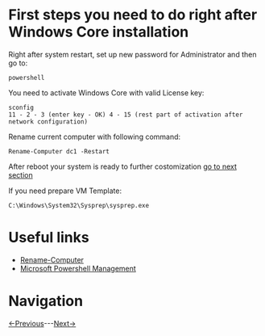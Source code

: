 # First steps you need to do right after Windows Core installation

Right after system restart, set up new password for Administrator and then go to:
```
powershell
```
You need to activate Windows Core with valid License key:
```
sconfig
11 - 2 - 3 (enter key - OK) 4 - 15 (rest part of activation after network configuration)
```
Rename current computer with following command:
```
Rename-Computer dc1 -Restart
```
After reboot your system is ready to further costomization
[go to next section](/2_networkConfiguration.md)

If you need prepare VM Template:
```
C:\Windows\System32\Sysprep\sysprep.exe
```

# Useful links

* [Rename-Computer][def]
* [Microsoft Powershell Management][def2]

[def]: https://learn.microsoft.com/ru-ru/powershell/module/microsoft.powershell.management/rename-computer
[def2]: https://learn.microsoft.com/ru-ru/powershell/module/microsoft.powershell.management

# Navigation
[<-Previous](/README.md)---[Next->](/2_networkConfiguration.md)